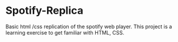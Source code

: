 # Spotify-Replica

Basic html /css replication of the spotify web player. This project is a learning exercise to get familiar with HTML, CSS. 